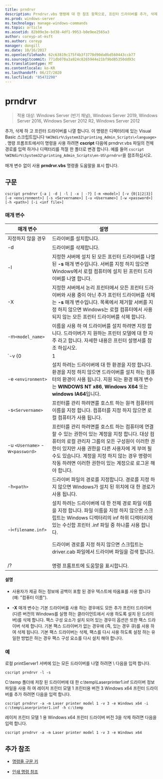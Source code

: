 ```yaml
---
title: prndrvr
description: Prndrvr.vbs 명령에 대 한 참조 항목으로, 프린터 드라이버를 추가, 삭제 및 나열 합니다.
ms.prod: windows-server
ms.technology: manage-windows-commands
ms.topic: article
ms.assetid: 82b09e3e-bd38-4df1-9953-b0e9ee2565a3
author: coreyp-at-msft
ms.author: coreyp
manager: dongill
ms.date: 10/16/2017
ms.openlocfilehash: 62c63819c175f4b3f3770d90da0bd560443ccb77
ms.sourcegitcommit: 771db070a3a924c8265944e21bf9bd85350dd93c
ms.translationtype: MT
ms.contentlocale: ko-KR
ms.lasthandoff: 06/27/2020
ms.locfileid: "85472298"
---
```

# <a name="prndrvr"></a>prndrvr

> 적용 대상: Windows Server (반기 채널), Windows Server 2019, Windows Server 2016, Windows Server 2012 R2, Windows Server 2012

추가, 삭제 하 고 프린터 드라이버를 나열 합니다. 이 명령은 디렉터리에 있는 Visual Basic 스크립트입니다 `%WINdir%\System32\printing_Admin_Scripts\<language>` . 명령 프롬프트에서이 명령을 사용 하려면 **cscript** 다음에 prndrvr.vbs 파일의 전체 경로를 입력 하거나 디렉터리를 적절 한 폴더로 변경 합니다. 예를 들어 `cscript %WINdir%\System32\printing_Admin_Scripts\en-US\prndrvr`을 참조하십시오.

매개 변수 없이 사용 **prndrvr.vbs** 명령줄 도움말을 표시 합니다.

## <a name="syntax"></a>구문

```
cscript prndrvr {-a | -d | -l | -x | -?} [-m <model>] [-v {0|1|2|3}] [-e <environment>] [-s <Servername>] [-u <Username>] [-w <password>] [-h <path>] [-i <inf file>]
```

### <a name="parameters"></a>매개 변수

| 매개 변수 | 설명 |
|--|--|
| 지정하지 않을 경우 | 드라이버를 설치합니다. |
| -d | 드라이버를 삭제합니다. |
| -l | 지정한 서버에 설치 된 모든 프린터 드라이버를 나열 된 **-s** 매개 변수입니다. 서버를 지정 하지 않으면 Windows에서 로컬 컴퓨터에 설치 된 프린터 드라이버를 나열 합니다. |
| -X | 지정한 서버에서 논리 프린터에서 모든 프린터 드라이버와 사용 중이 아닌 추가 프린터 드라이버를 삭제는 **-s** 매개 변수입니다. 목록에서 제거할 서버를 지정 하지 않으면 Windows는 로컬 컴퓨터에서 사용 되지 않는 모든 프린터 드라이버를 삭제 합니다. |
| -m`<model_name>` | 이름을 사용 하 여 드라이버를 설치 하려면 지정 합니다. 드라이버가 지 원하는 프린터 모델에 대 한 자주 라고 합니다. 자세한 내용은 프린터 설명서를 참조 하십시오. |
| `-v {0|1|2|3}` | 설치 하려는 드라이버의 버전을 지정 합니다. 에 대 한 설명을 참조는 **-e**버전은 사용할 수 있는 환경에 대 한 정보에 대 한 매개 변수입니다. 버전을 지정 하지 않으면 드라이버를 설치 하는 컴퓨터에서 실행 되는 Windows 버전에 해당 하는 드라이버 버전이 설치 됩니다. |
| -e `<environment>` | 설치 하려는 드라이버에 대 한 환경을 지정 합니다. 환경을 지정 하지 않으면 드라이버를 설치 하는 컴퓨터의 환경이 사용 됩니다. 지원 되는 환경 매개 변수는 **WINDOWS NT x86**, **Windows X64** 또는 **windows IA64**입니다. |
| -s`<Servername>` | 프린터를 관리 하려면를 호스트 하는 원격 컴퓨터의 이름을 지정 합니다. 컴퓨터를 지정 하지 않으면 로컬 컴퓨터가 사용 됩니다. |
| -u `<Username>` -w`<password>` | 프린터를 관리 하려면를 호스트 하는 컴퓨터에 연결할 수 있는 권한이 있는 계정을 지정 합니다. 대상 컴퓨터의 로컬 관리자 그룹의 모든 구성원이 이러한 권한이 있지만 사용 권한을 다른 사용자에 게 부여 될 수도 있습니다. 계정을 지정 하지 않는 경우 명령이 작동 하려면 이러한 권한이 있는 계정으로 로그온 해야 합니다. |
| -h`<path>` | 드라이버 파일의 경로를 지정합니다. 경로를 지정 하지 않으면 Windows가 설치 된 위치에 대 한 경로가 사용 됩니다. |
| -i`<filename.inf>` | 설치 하려는 드라이버에 대 한 전체 경로 파일 이름을 지정 합니다. 파일 이름을 지정 하지 않으면 스크립트는 Windows 디렉터리의 inf 하위 디렉터리에 있는 수신함 프린터 .inf 파일 중 하나를 사용 합니다.<p>드라이버 경로를 지정 하지 않으면 스크립트는 driver.cab 파일에서 드라이버 파일을 검색 합니다. |
| /? | 명령 프롬프트에 도움말을 표시합니다. |

#### <a name="remarks"></a>설명

- 사용자가 제공 하는 정보에 공백이 포함 된 경우 텍스트에 따옴표를 사용 합니다 (예: "컴퓨터 이름").

- **-X** 매개 변수는 기본 드라이버를 사용 하는 경우에도 모든 추가 프린터 드라이버 (다른 버전의 Windows를 실행 하는 클라이언트에서 사용 하도록 설치 된 드라이버)를 삭제 합니다. 팩스 구성 요소가 설치 되어 있는 경우이 옵션은 또한 팩스 드라이버 삭제 합니다. 기본 팩스 드라이버가 없는 경우에 (즉, 있는 경우 큐)를 사용 하 여 삭제 됩니다. 기본 팩스 드라이버는 삭제, 팩스를 다시 사용 하도록 설정 하는 유일한 방법은 하는 경우 팩스 구성 요소를 다시 설치 해야 합니다.

### <a name="examples"></a>예

로컬 printServer1 서버에 있는 모든 드라이버를 나열 하려면 \\ 다음을 입력 합니다.

```
cscript prndrvr -l -s
```

C:\temp 폴더에 저장 된 드라이버에 대 한 c:\temp\Laserprinter1.inf 드라이버 정보 파일을 사용 하 여 레이저 프린터 모델 1 프린터용 버전 3 Windows x64 프린터 드라이버를 추가 하려면 다음을 입력 합니다.

```
cscript prndrvr -a -m Laser printer model 1 -v 3 -e Windows x64 -i c:\temp\Laserprinter1.inf -h c:\temp
```

레이저 프린터 모델 1 용 Windows x64 프린터 드라이버 버전 3을 삭제 하려면 다음을 입력 합니다.

```
cscript prndrvr -a -m Laser printer model 1 -v 3 -e Windows x64
```

## <a name="additional-references"></a>추가 참조

- [명령줄 구문 키](command-line-syntax-key.md)

- [인쇄 명령 참조](print-command-reference.md)
